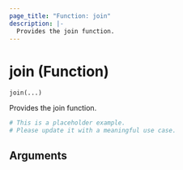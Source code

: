 ```yaml
---
page_title: "Function: join"
description: |-
  Provides the join function.
---
```


# join (Function)

`join(...)`

Provides the join function.

```terraform
# This is a placeholder example.
# Please update it with a meaningful use case.

```

## Arguments

